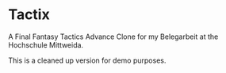# Tactix

A Final Fantasy Tactics Advance Clone for my Belegarbeit at the Hochschule Mittweida.

This is a cleaned up version for demo purposes.
